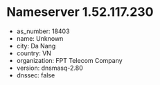 # Nameserver 1.52.117.230

* as_number: 18403
* name: Unknown
* city: Da Nang
* country: VN
* organization: FPT Telecom Company
* version: dnsmasq-2.80
* dnssec: false
